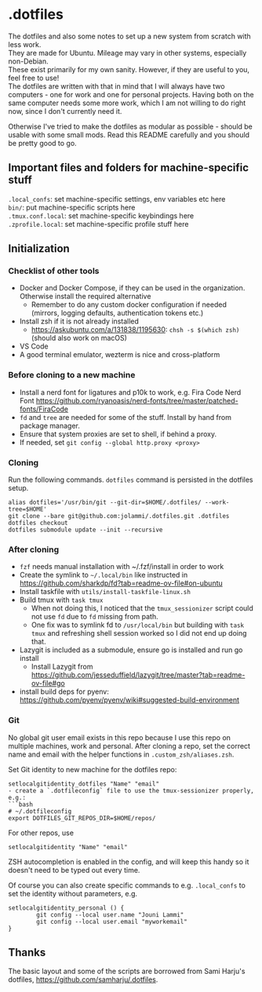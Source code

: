 # .dotfiles
The dotfiles and also some notes to set up a new system from scratch with less work.  
They are made for Ubuntu. Mileage may vary in other systems, especially non-Debian.  
These exist primarily for my own sanity. However, if they are useful to you, feel free to use!  
The dotfiles are written with that in mind that I will always have two computers - one for work and one for personal projects. Having both on the same computer needs some more work, which I am not willing to do right now, since I don't currently need it.

Otherwise I've tried to make the dotfiles as modular as possible - should be usable with some small mods. Read this README carefully and you should be pretty good to go.

## Important files and folders for machine-specific stuff
`.local_confs`: set machine-specific settings, env variables etc here  
`bin/`: put machine-specific scripts here  
`.tmux.conf.local`: set machine-specific keybindings here  
`.zprofile.local`: set machine-specific profile stuff here  
  

## Initialization
### Checklist of other tools
- Docker and Docker Compose, if they can be used in the organization. Otherwise install the required alternative  
  - Remember to do any custom docker configuration if needed (mirrors, logging defaults, authentication tokens etc.) 
- Install zsh if it is not already installed
  - https://askubuntu.com/a/131838/1195630: `chsh -s $(which zsh)` (should also work on macOS)  
- VS Code  
- A good terminal emulator, wezterm is nice and cross-platform

### Before cloning to a new machine
- Install a nerd font for ligatures and p10k to work, e.g. Fira Code Nerd Font https://github.com/ryanoasis/nerd-fonts/tree/master/patched-fonts/FiraCode  
- `fd` and `tree` are needed for some of the stuff. Install by hand from package manager.
- Ensure that system proxies are set to shell, if behind a proxy.
- If needed, set `git config --global http.proxy <proxy>`

### Cloning
Run the following commands. `dotfiles` command is persisted in the dotfiles setup.
```
alias dotfiles='/usr/bin/git --git-dir=$HOME/.dotfiles/ --work-tree=$HOME'
git clone --bare git@github.com:jolammi/.dotfiles.git .dotfiles
dotfiles checkout
dotfiles submodule update --init --recursive
```

### After cloning
- `fzf` needs manual installation with ~/.fzf/install in order to work  
- Create the symlink to `~/.local/bin` like instructed in https://github.com/sharkdp/fd?tab=readme-ov-file#on-ubuntu
- Install taskfile with `utils/install-taskfile-linux.sh`
- Build tmux with `task tmux`
  - When not doing this, I noticed that the `tmux_sessionizer` script could not use `fd` due to `fd` missing from path.
  - One fix was to symlink fd to `/usr/local/bin` but building with `task tmux` and refreshing shell session worked so I did not end up doing that.
- Lazygit is included as a submodule, ensure go is installed and run go install 
  - Install Lazygit from https://github.com/jesseduffield/lazygit/tree/master?tab=readme-ov-file#go
- install build deps for pyenv: https://github.com/pyenv/pyenv/wiki#suggested-build-environment


### Git 
No global git user email exists in this repo because I use this repo on multiple machines, work and personal.
After cloning a repo, set the correct name and email with the helper functions in `.custom_zsh/aliases.zsh`.

Set Git identity to new machine for the dotfiles repo:  
```
setlocalgitidentity_dotfiles "Name" "email"
- create a `.dotfileconfig` file to use the tmux-sessionizer properly, e.g.:
```bash
# ~/.dotfileconfig
export DOTFILES_GIT_REPOS_DIR=$HOME/repos/
```

For other repos, use
```
setlocalgitidentity "Name" "email"
```

ZSH autocompletion is enabled in the config, and will keep this handy so it doesn't need to be typed out every time.

Of course you can also create specific commands to e.g. `.local_confs` to set the identity without parameters, e.g.  
```
setlocalgitidentity_personal () {
        git config --local user.name "Jouni Lammi"
        git config --local user.email "myworkemail"
}
```  
## Thanks
The basic layout and some of the scripts are borrowed from Sami Harju's dotfiles, https://github.com/samharju/.dotfiles.
